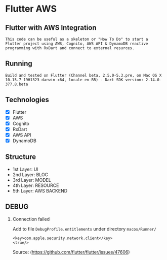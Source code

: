 # Flutter AWS

## Flutter with AWS Integration

    This code can be useful as a skeleton or "How To Do" to start a Flutter project using AWS, Cognito, AWS API & DynamoDB reactive programming with RxDart and connect to external resurces.

## Running 

    Build and tested on Flutter (Channel beta, 2.5.0-5.3.pre, on Mac OS X 10.15.7 19H1323 darwin-x64, locale en-BR) - Dart SDK version: 2.14.0-377.8.beta

## Technologies

- [X] Flutter
- [X] AWS
- [X] Cognito
- [X] RxDart
- [X] AWS API 
- [X] DynamoDB

## Structure

- 1st Layer: UI
- 2nd Layer: BLOC
- 3rd Layer: MODEL
- 4th Layer: RESOURCE
- 5th Layer: AWS BACKEND

## DEBUG

1. Connection failed

    Add to file `DebugProfile.entitlements` under directory `macos/Runner/`

    ```
    <key>com.apple.security.network.client</key>
    <true/>
    ```

    Source: (https://github.com/flutter/flutter/issues/47606)